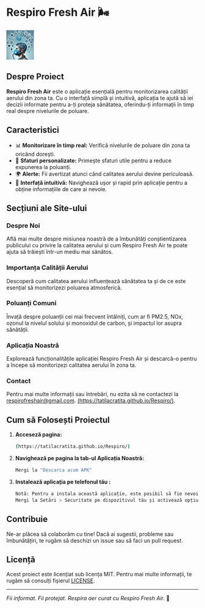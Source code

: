 # Respiro Fresh Air 🌬️

![Respiro Fresh Air](img/app.jpg)

## Despre Proiect

**Respiro Fresh Air** este o aplicație esențială pentru monitorizarea calității aerului din zona ta. Cu o interfață simplă și intuitivă, aplicația te ajută să iei decizii informate pentru a-ți proteja sănătatea, oferindu-ți informații în timp real despre nivelurile de poluare.

## Caracteristici

- 📊 **Monitorizare în timp real:** Verifică nivelurile de poluare din zona ta oricând dorești.
- 🏡 **Sfaturi personalizate:** Primește sfaturi utile pentru a reduce expunerea la poluanți.
- 🌍 **Alerte:** Fii avertizat atunci când calitatea aerului devine periculoasă.
- 📱 **Interfață intuitivă:** Navighează ușor și rapid prin aplicație pentru a obține informațiile de care ai nevoie.

## Secțiuni ale Site-ului

### Despre Noi

Află mai multe despre misiunea noastră de a îmbunătăți conștientizarea publicului cu privire la calitatea aerului și cum Respiro Fresh Air te poate ajuta să trăiești într-un mediu mai sănătos.

### Importanța Calității Aerului

Descoperă cum calitatea aerului influențează sănătatea ta și de ce este esențial să monitorizezi poluarea atmosferică.

### Poluanți Comuni

Învață despre poluanții cei mai frecvent întâlniți, cum ar fi PM2.5, NOx, ozonul la nivelul solului și monoxidul de carbon, și impactul lor asupra sănătății.

### Aplicația Noastră

Explorează funcționalitățile aplicației Respiro Fresh Air și descarcă-o pentru a începe să monitorizezi calitatea aerului în zona ta.

### Contact

Pentru mai multe informații sau întrebări, nu ezita să ne contactezi la [respirofreshair@gmail.com](mailto:respirofreshair@gmail.com).
 [(https://tatilacratita.github.io/Respiro/)](https://tatilacratita.github.io/Respiro/).
## Cum să Folosești Proiectul

1. **Acceseză pagina:**
    ```sh
    (https://tatilacratita.github.io/Respiro/)
    ```

2. **Navighează pe pagina la tab-ul Aplicația Noastră:**
    ```sh
    Mergi la "Descarca acum APK"
    ```

3. **Instalează aplicația pe telefonul tău :**
    ```sh
    Notă: Pentru a instala această aplicație, este posibil să fie nevoie să permiți instalarea aplicațiilor din surse necunoscute.
    Mergi la Setări > Securitate pe dispozitivul tău și activează opțiunea Surse Necunoscute.
    ```

## Contribuie

Ne-ar plăcea să colaborăm cu tine! Dacă ai sugestii, probleme sau îmbunătățiri, te rugăm să deschizi un issue sau să faci un pull request.

## Licență

Acest proiect este licențiat sub licența MIT. Pentru mai multe informații, te rugăm să consulți fișierul [LICENSE](LICENSE).

---

*Fii informat. Fii protejat. Respira aer curat cu Respiro Fresh Air.* 🌱
